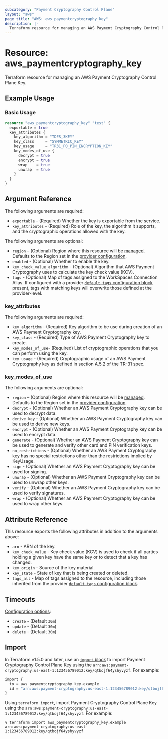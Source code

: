 ```yaml
---
subcategory: "Payment Cryptography Control Plane"
layout: "aws"
page_title: "AWS: aws_paymentcryptography_key"
description: |-
  Terraform resource for managing an AWS Payment Cryptography Control Plane Key.
---
```

# Resource: aws_paymentcryptography_key

Terraform resource for managing an AWS Payment Cryptography Control Plane Key.

## Example Usage

### Basic Usage

```terraform
resource "aws_paymentcryptography_key" "test" {
  exportable = true
  key_attributes {
    key_algorithm = "TDES_3KEY"
    key_class     = "SYMMETRIC_KEY"
    key_usage     = "TR31_P0_PIN_ENCRYPTION_KEY"
    key_modes_of_use {
      decrypt = true
      encrypt = true
      wrap    = true
      unwrap  = true
    }
  }
}
```

## Argument Reference

The following arguments are required:

* `exportable` - (Required) Whether the key is exportable from the service.
* `key_attributes` - (Required) Role of the key, the algorithm it supports, and the cryptographic operations allowed with the key.

The following arguments are optional:

* `region` – (Optional) Region where this resource will be [managed](https://docs.aws.amazon.com/general/latest/gr/rande.html#regional-endpoints). Defaults to the Region set in the [provider configuration](https://registry.terraform.io/providers/hashicorp/aws/latest/docs#aws-configuration-reference).
* `enabled` - (Optional) Whether to enable the key.
* `key_check_value_algorithm` - (Optional) Algorithm that AWS Payment Cryptography uses to calculate the key check value (KCV).
* `tags` - (Optional) Map of tags assigned to the WorkSpaces Connection Alias. If configured with a provider [`default_tags` configuration block](https://registry.terraform.io/providers/hashicorp/aws/latest/docs#default_tags-configuration-block) present, tags with matching keys will overwrite those defined at the provider-level.

### key_attributes

The following arguments are required:

* `key_algorithm` - (Required) Key algorithm to be use during creation of an AWS Payment Cryptography key.
* `key_class` - (Required) Type of AWS Payment Cryptography key to create.
* `key_modes_of_use`- (Required) List of cryptographic operations that you can perform using the key.
* `key_usage` - (Required) Cryptographic usage of an AWS Payment Cryptography key as defined in section A.5.2 of the TR-31 spec.

### key_modes_of_use

The following arguments are optional:

* `region` – (Optional) Region where this resource will be [managed](https://docs.aws.amazon.com/general/latest/gr/rande.html#regional-endpoints). Defaults to the Region set in the [provider configuration](https://registry.terraform.io/providers/hashicorp/aws/latest/docs#aws-configuration-reference).
* `decrypt` - (Optional) Whether an AWS Payment Cryptography key can be used to decrypt data.
* `derive_key` - (Optional) Whether an AWS Payment Cryptography key can be used to derive new keys.
* `encrypt` - (Optional) Whether an AWS Payment Cryptography key can be used to encrypt data.
* `generate` - (Optional) Whether an AWS Payment Cryptography key can be used to generate and verify other card and PIN verification keys.
* `no_restrictions` - (Optional) Whether an AWS Payment Cryptography key has no special restrictions other than the restrictions implied by KeyUsage.
* `sign` - (Optional) Whether an AWS Payment Cryptography key can be used for signing.
* `unwrap` - (Optional) Whether an AWS Payment Cryptography key can be used to unwrap other keys.
* `verify` - (Optional) Whether an AWS Payment Cryptography key can be used to verify signatures.
* `wrap` - (Optional) Whether an AWS Payment Cryptography key can be used to wrap other keys.

## Attribute Reference

This resource exports the following attributes in addition to the arguments above:

* `arn` - ARN of the key.
* `key_check_value` - Key check value (KCV) is used to check if all parties holding a given key have the same key or to detect that a key has changed.
* `key_origin` - Source of the key material.
* `key_state` - State of key that is being created or deleted.
* `tags_all` - Map of tags assigned to the resource, including those inherited from the provider [`default_tags` configuration block](https://registry.terraform.io/providers/hashicorp/aws/latest/docs#default_tags-configuration-block).

## Timeouts

[Configuration options](https://developer.hashicorp.com/terraform/language/resources/syntax#operation-timeouts):

* `create` - (Default `30m`)
* `update` - (Default `30m`)
* `delete` - (Default `30m`)

## Import

In Terraform v1.5.0 and later, use an [`import` block](https://developer.hashicorp.com/terraform/language/import) to import Payment Cryptography Control Plane Key using the `arn:aws:payment-cryptography:us-east-1:123456789012:key/qtbojf64yshyvyzf`. For example:

```terraform
import {
  to = aws_paymentcryptography_key.example
  id = "arn:aws:payment-cryptography:us-east-1:123456789012:key/qtbojf64yshyvyzf"
}
```

Using `terraform import`, import Payment Cryptography Control Plane Key using the `arn:aws:payment-cryptography:us-east-1:123456789012:key/qtbojf64yshyvyzf`. For example:

```console
% terraform import aws_paymentcryptography_key.example arn:aws:payment-cryptography:us-east-1:123456789012:key/qtbojf64yshyvyzf
```
